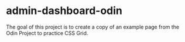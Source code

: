# admin-dashboard-odin

The goal of this project is to create a copy of an example page from the Odin Project to practice CSS Grid. 
